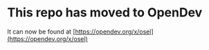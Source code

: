 # This repo has moved to OpenDev

It can now be found at [https://opendev.org/x/osel](https://opendev.org/x/osel)
